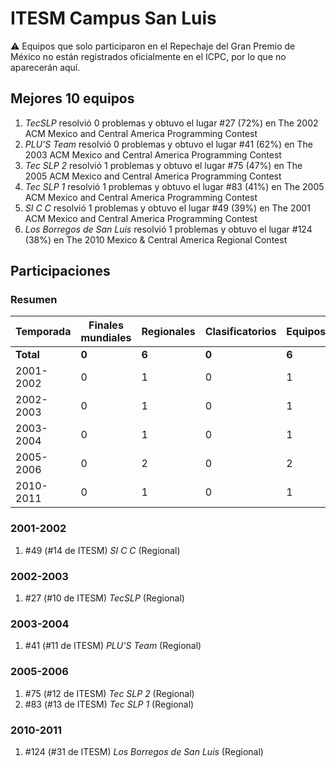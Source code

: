 # ITESM Campus San Luis

:warning: Equipos que solo participaron en el Repechaje del Gran Premio de México no están registrados oficialmente en el ICPC, por lo que no aparecerán aquí.

## Mejores 10 equipos

1. _TecSLP_ resolvió 0 problemas y obtuvo el lugar #27 (72%) en The 2002 ACM Mexico and Central America Programming Contest
1. _PLU'S Team_ resolvió 0 problemas y obtuvo el lugar #41 (62%) en The 2003 ACM Mexico and Central America Programming Contest
1. _Tec SLP 2_ resolvió 1 problemas y obtuvo el lugar #75 (47%) en The 2005 ACM Mexico and Central America Programming Contest
1. _Tec SLP 1_ resolvió 1 problemas y obtuvo el lugar #83 (41%) en The 2005 ACM Mexico and Central America Programming Contest
1. _SI C C_ resolvió 1 problemas y obtuvo el lugar #49 (39%) en The 2001 ACM Mexico and Central America Programming Contest
1. _Los Borregos de San Luis_ resolvió 1 problemas y obtuvo el lugar #124 (38%) en The 2010 Mexico & Central America Regional Contest

## Participaciones

### Resumen

| Temporada | Finales mundiales | Regionales | Clasificatorios | Equipos |
| --- | --- | --- | --- | --- |
| **Total** | **0** | **6** | **0** | **6** |
| 2001-2002 | 0 | 1 | 0 | 1 |
| 2002-2003 | 0 | 1 | 0 | 1 |
| 2003-2004 | 0 | 1 | 0 | 1 |
| 2005-2006 | 0 | 2 | 0 | 2 |
| 2010-2011 | 0 | 1 | 0 | 1 |

### 2001-2002

1. #49 (#14 de ITESM) _SI C C_ (Regional)

### 2002-2003

1. #27 (#10 de ITESM) _TecSLP_ (Regional)

### 2003-2004

1. #41 (#11 de ITESM) _PLU'S Team_ (Regional)

### 2005-2006

1. #75 (#12 de ITESM) _Tec SLP 2_ (Regional)
1. #83 (#13 de ITESM) _Tec SLP 1_ (Regional)

### 2010-2011

1. #124 (#31 de ITESM) _Los Borregos de San Luis_ (Regional)



